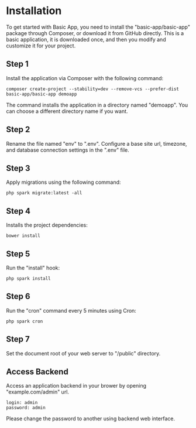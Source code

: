 Installation
============

To get started with Basic App, you need to install the "basic-app/basic-app" package through Composer, or download it from GitHub directly. This is a basic application, it is downloaded once, and then you modify and customize it for your project.

## Step 1

Install the application via Composer with the following command:

`composer create-project --stability=dev --remove-vcs --prefer-dist basic-app/basic-app demoapp`

The command installs the application in a directory named "demoapp". You can choose a different directory name if you want.

## Step 2

Rename the file named "env" to ".env". Configure a base site url, timezone, and database connection settings in the ".env" file.

## Step 3

Apply migrations using the following command:

`php spark migrate:latest -all`
    
## Step 4

Installs the project dependencies:

`bower install`
   
## Step 5

Run the "install" hook:

`php spark install`

## Step 6

Run the "cron" command every 5 minutes using Cron:

`php spark cron`

## Step 7

Set the document root of your web server to "/public" directory.
    
## Access Backend

Access an application backend in your brower by opening "example.com/admin" url.
```
login: admin
password: admin
```

Please change the password to another using backend web interface.